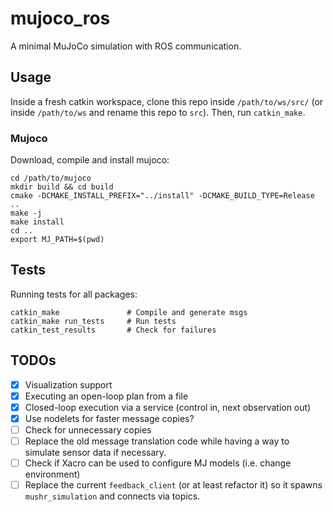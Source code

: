 # mujoco_ros
A minimal MuJoCo simulation with ROS communication.

## Usage
Inside a fresh catkin workspace, clone this repo inside `/path/to/ws/src/` (or inside `/path/to/ws` and rename this repo to `src`). Then, run `catkin_make`.

### Mujoco
Download, compile and install mujoco:
```
cd /path/to/mujoco
mkdir build && cd build
cmake -DCMAKE_INSTALL_PREFIX="../install" -DCMAKE_BUILD_TYPE=Release ..
make -j
make install
cd ..
export MJ_PATH=$(pwd) 
```

## Tests
Running tests for all packages:
```
catkin_make               # Compile and generate msgs
catkin_make run_tests     # Run tests 
catkin_test_results       # Check for failures
```

## TODOs
- [x] Visualization support
- [x] Executing an open-loop plan from a file
- [x] Closed-loop execution via a service (control in, next observation out) 
- [x] Use nodelets for faster message copies?
- [ ] Check for unnecessary copies
- [ ] Replace the old message translation code while having a way to simulate sensor data if necessary.
- [ ] Check if Xacro can be used to configure MJ models (i.e. change environment)
- [ ] Replace the current `feedback_client` (or at least refactor it) so it spawns `mushr_simulation` and connects via topics.